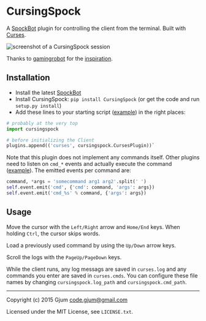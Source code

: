 CursingSpock
============

A [SpockBot](https://github.com/SpockBotMC/SpockBot) plugin for controlling the client from the terminal. Built with [Curses](https://docs.python.org/3.5/library/curses.html).

![screenshot of a CursingSpock session](https://camo.githubusercontent.com/384ed22294dc1324620b6226cb67cf7d1c80876e/687474703a2f2f6c756e6172636f2e64652f6d696e6563726166742f6261742d6375727365732e706e67)

Thanks to [gamingrobot](https://github.com/gamingrobot) for the [inspiration](https://github.com/SpockBotMC/SpockBot-Extra/blob/ea07c87b147d7c489c56046b6b8d72fd209d194b/plugins/curses_command.py).

Installation
------------

- Install the latest [SpockBot](https://github.com/SpockBotMC/SpockBot#installation)
- Install CursingSpock: `pip install CursingSpock` (or get the code and run `setup.py install`)
- Add these lines to your starting script ([example](https://github.com/SpockBotMC/SpockBot/blob/master/examples/basic/example.py)) in the right places:

```python
# probably at the very top
import cursingspock

# before initializing the Client
plugins.append(('curses', cursingspock.CursesPlugin))`
```

Note that this plugin does not implement any commands itself. Other plugins need to listen on `cmd_*` events and actually execute the command ([example](https://github.com/SpockBotMC/SpockBot-Extra/blob/master/plugins/base_commands.py)). The emitted events per command are:
```python
command, *args = 'somecommand arg1 arg2'.split(' ')
self.event.emit('cmd', {'cmd': command, 'args': args})
self.event.emit('cmd_%s' % command, {'args': args})
```

Usage
-----

Move the cursor with the `Left/Right` arrow and `Home/End` keys. When holding `Ctrl`, the cursor skips words.

Load a previously used command by using the `Up/Down` arrow keys.

Scroll the logs with the `PageUp/PageDown` keys.

While the client runs, any log messags are saved in `curses.log` and any commands you enter are saved in `curses.cmds`.
You can configure these file names by changing `cursingspock.log_path` and `cursingspock.cmd_path`.

---

Copyright (c) 2015 Gjum <code.gjum@gmail.com>

Licensed under the MIT License, see `LICENSE.txt`.
